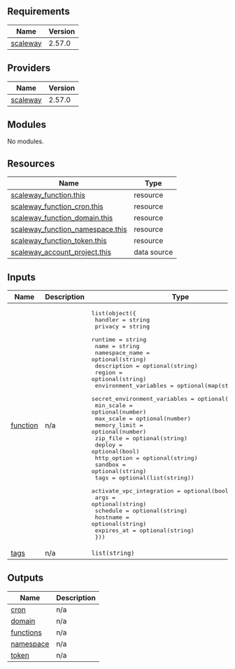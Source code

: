 ## Requirements

| Name | Version |
|------|---------|
| <a name="requirement_scaleway"></a> [scaleway](#requirement\_scaleway) | 2.57.0 |

## Providers

| Name | Version |
|------|---------|
| <a name="provider_scaleway"></a> [scaleway](#provider\_scaleway) | 2.57.0 |

## Modules

No modules.

## Resources

| Name | Type |
|------|------|
| [scaleway_function.this](https://registry.terraform.io/providers/scaleway/scaleway/2.57.0/docs/resources/function) | resource |
| [scaleway_function_cron.this](https://registry.terraform.io/providers/scaleway/scaleway/2.57.0/docs/resources/function_cron) | resource |
| [scaleway_function_domain.this](https://registry.terraform.io/providers/scaleway/scaleway/2.57.0/docs/resources/function_domain) | resource |
| [scaleway_function_namespace.this](https://registry.terraform.io/providers/scaleway/scaleway/2.57.0/docs/resources/function_namespace) | resource |
| [scaleway_function_token.this](https://registry.terraform.io/providers/scaleway/scaleway/2.57.0/docs/resources/function_token) | resource |
| [scaleway_account_project.this](https://registry.terraform.io/providers/scaleway/scaleway/2.57.0/docs/data-sources/account_project) | data source |

## Inputs

| Name | Description | Type | Default | Required |
|------|-------------|------|---------|:--------:|
| <a name="input_function"></a> [function](#input\_function) | n/a | <pre>list(object({<br/>    handler                      = string<br/>    privacy                      = string<br/>    runtime                      = string<br/>    name                         = string<br/>    namespace_name               = optional(string)<br/>    description                  = optional(string)<br/>    region                       = optional(string)<br/>    environment_variables        = optional(map(string))<br/>    secret_environment_variables = optional(map(string))<br/>    min_scale                    = optional(number)<br/>    max_scale                    = optional(number)<br/>    memory_limit                 = optional(number)<br/>    zip_file                     = optional(string)<br/>    deploy                       = optional(bool)<br/>    http_option                  = optional(string)<br/>    sandbox                      = optional(string)<br/>    tags                         = optional(list(string))<br/>    activate_vpc_integration     = optional(bool)<br/>    args                         = optional(string)<br/>    schedule                     = optional(string)<br/>    hostname                     = optional(string)<br/>    expires_at                   = optional(string)<br/>  }))</pre> | n/a | yes |
| <a name="input_tags"></a> [tags](#input\_tags) | n/a | `list(string)` | `[]` | no |

## Outputs

| Name | Description |
|------|-------------|
| <a name="output_cron"></a> [cron](#output\_cron) | n/a |
| <a name="output_domain"></a> [domain](#output\_domain) | n/a |
| <a name="output_functions"></a> [functions](#output\_functions) | n/a |
| <a name="output_namespace"></a> [namespace](#output\_namespace) | n/a |
| <a name="output_token"></a> [token](#output\_token) | n/a |
